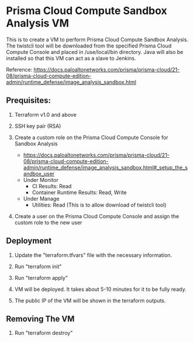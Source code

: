 # Prisma Cloud Compute Sandbox Analysis VM

This is to create a VM to perform Prisma Cloud Compute Sandbox Analysis. The twistcli tool will be downloaded from the specified Prisma Cloud Compute Console and placed in /use/local/bin directory. Java will also be installed so that this VM can act as a slave to Jenkins.

Reference: https://docs.paloaltonetworks.com/prisma/prisma-cloud/21-08/prisma-cloud-compute-edition-admin/runtime_defense/image_analysis_sandbox.html


## Prequisites:
1. Terraform v1.0 and above

2. SSH key pair (RSA)

3. Create a custom role on the Prisma Cloud Compute Console for Sandbox Analysis
    - https://docs.paloaltonetworks.com/prisma/prisma-cloud/21-08/prisma-cloud-compute-edition-admin/runtime_defense/image_analysis_sandbox.html#_setup_the_sandbox_user
    - Under Monitor
        - CI Results: Read
        - Container Runtime Results: Read, Write
    - Under Manage
        - Utilities: Read  (This is to allow download of twistcli tool)

4. Create a user on the Prisma Cloud Compute Console and assign the custom role to the new user



## Deployment
1. Update the "terraform.tfvars" file with the necessary information.

2. Run "terraform init"

3. Run "terraform apply"

4. VM will be deployed. It takes about 5-10 minutes for it to be fully ready.

5. The public IP of the VM will be shown in the terraform outputs.



## Removing The VM

1. Run "terraform destroy"